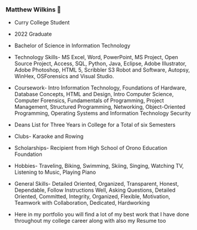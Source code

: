 ### Matthew Wilkins 👋

* Curry College Student
* 2022 Graduate
* Bachelor of Science in Information Technology
* Technology Skills- MS Excel, Word, PowerPoint, MS Project, Open Source Project, Access, SQL, Python, Java, Eclipse, Adobe Illustrator, Adobe Photoshop, HTML 5, Scribbler S3 Robot and Software, Autopsy, WinHex, OSForensics and Visual Studio.  
* Coursework- Intro Information Technology, Foundations of Hardware, Database Concepts, HTML and Design, Intro Computer Science, Computer Forensics, Fundamentals of Programming, Project Management, Structured Programming, Networking, Object-Oriented Programming, Operating Systems and Information Technology Security
* Deans List for Three Years in College for a Total of six Semesters
* Clubs- Karaoke and Rowing
* Scholarships- Recipient from High School of Orono Education Foundation
* Hobbies- Traveling, Biking, Swimming, Skiing, Singing, Watching TV, Listening to Music, Playing Piano
* General Skills- Detailed Oriented, Organized, Transparent, Honest, Dependable, Follow Instructions Well, Asking Questions, Detailed Oriented, Committed, Integrity, Organized, Flexible, Motivation, Teamwork with Collaboration, Dedicated, Hardworking

* Here in my portfolio you will find a lot of my best work that I have done throughout my college career along with also my Resume too
